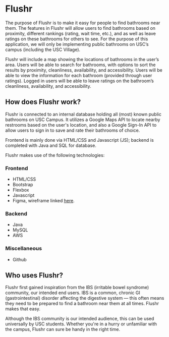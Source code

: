 # Flushr

The purpose of Flushr is to make it easy for people to find bathrooms near them. The features in Flushr will allow users to find bathrooms based on proximity, different rankings (rating, wait time, etc.), and as well as leave ratings on these bathrooms for others to see. For the purpose of this application, we will only be implementing public bathrooms on USC’s campus (including the USC Village).

Flushr will include a map showing the locations of bathrooms in the user’s area. Users will be able to search for bathrooms, with options to sort the results by proximity, cleanliness, availability, and accessibility. Users will be able to view the information for each bathroom (provided through user ratings). Logged in users will be able to leave ratings on the bathroom’s cleanliness, availability, and accessibility.


## How does Flushr work?

Flushr is connected to an internal database holding all (most) known public bathrooms on USC Campus. It utilizes a Google Maps API to locate nearby restrooms based on the user's location, and also a Google Sign-In API to allow users to sign in to save and rate their bathrooms of choice.

Frontend is mainly done via HTML/CSS and Javascript (JS); backend is completed with Java and SQL for database.

Flushr makes use of the following technologies:

### Frontend
- HTML/CSS
- Bootstrap
- Flexbox
- Javascript
- Figma, wireframe linked [here](https://www.figma.com/file/kstyWwt4RQy4uG8gSFI3HT/FLUSHR?node-id=0%3A1).

### Backend
- Java
- MySQL
- AWS

### Miscellaneous
- Github


## Who uses Flushr?

Flushr first gained inspiration from the IBS (irritable bowel syndrome) community, our intended end users. IBS is a common, chronic GI (gastrointestinal) disorder affecting the digestive system — this often means they need to be prepared to find a bathroom near them at all times. Flushr makes that easy.

Although the IBS community is our intended audience, this can be used universally by USC students. Whether you're in a hurry or unfamiliar with the campus, Flushr can sure be handy in the right time.
